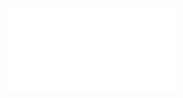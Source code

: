 <object data="/pdf/paper/Kernel/DASP.pdf" type="application/pdf" width="100%" height="900px">
    <embed src="/pdf/paper/Kernel/DASP.pdf"/>
</object>

